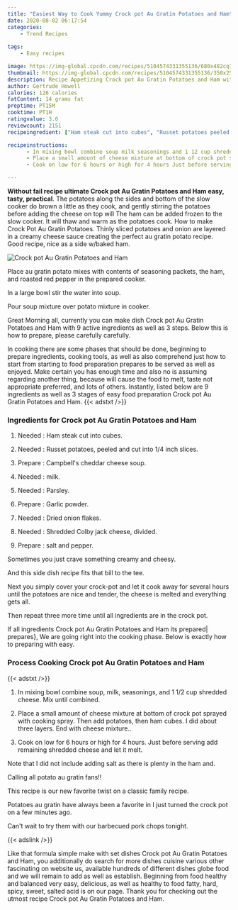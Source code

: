 ```yaml
---
title: "Easiest Way to Cook Yummy Crock pot Au Gratin Potatoes and Ham"
date: 2020-08-02 06:17:54
categories:
    - Trend Recipes
    
tags:
    - Easy recipes

image: https://img-global.cpcdn.com/recipes/5104574331355136/680x482cq70/crock-pot-au-gratin-potatoes-and-ham-recipe-main-photo.jpg
thumbnail: https://img-global.cpcdn.com/recipes/5104574331355136/350x250cq70/crock-pot-au-gratin-potatoes-and-ham-recipe-main-photo.jpg
description: Recipe Appetizing Crock pot Au Gratin Potatoes and Ham with 9 ingredients and 3 stages of easy cooking.
author: Gertrude Howell
calories: 126 calories
fatContent: 14 grams fat
preptime: PT15M
cooktime: PT1H
ratingvalue: 3.6
reviewcount: 2151
recipeingredient: ["Ham steak cut into cubes", "Russet potatoes peeled and cut into 14 inch slices", "Campbells cheddar cheese soup", "milk", "Parsley", "Garlic powder", "Dried onion flakes", "Shredded Colby jack cheese divided", "salt and pepper"]

recipeinstructions: 
      - In mixing bowl combine soup milk seasonings and 1 12 cup shredded cheese Mix until combined 
      - Place a small amount of cheese mixture at bottom of crock pot sprayed with cooking spray Then add potatoes then ham cubes I did about three layers End with cheese mixture 
      - Cook on low for 6 hours or high for 4 hours Just before serving add remaining shredded cheese and let it melt

---
```




**Without fail recipe ultimate Crock pot Au Gratin Potatoes and Ham easy, tasty, practical**. The potatoes along the sides and bottom of the slow cooker do brown a little as they cook, and gently stirring the potatoes before adding the cheese on top will The ham can be added frozen to the slow cooker. It will thaw and warm as the potatoes cook. How to make Crock Pot Au Gratin Potatoes. Thinly sliced potatoes and onion are layered in a creamy cheese sauce creating the perfect au gratin potato recipe. Good recipe, nice as a side w/baked ham.


![Crock pot Au Gratin Potatoes and Ham](https://img-global.cpcdn.com/recipes/5104574331355136/680x482cq70/crock-pot-au-gratin-potatoes-and-ham-recipe-main-photo.jpg "Crock pot Au Gratin Potatoes and Ham")



Place au gratin potato mixes with contents of seasoning packets, the ham, and roasted red pepper in the prepared cooker.

In a large bowl stir the water into soup.

Pour soup mixture over potato mixture in cooker.


Great Morning all, currently you can make dish Crock pot Au Gratin Potatoes and Ham with 9 active ingredients as well as 3 steps. Below this is how to prepare, please carefully carefully.

In cooking there are some phases that should be done, beginning to prepare ingredients, cooking tools, as well as also comprehend just how to start from starting to food preparation prepares to be served as well as enjoyed. Make certain you has enough time and also no is assuming regarding another thing, because will cause the food to melt, taste not appropriate preferred, and lots of others. Instantly, listed below are 9 ingredients as well as 3 stages of easy food preparation Crock pot Au Gratin Potatoes and Ham.
{{< adstxt />}}

### Ingredients for Crock pot Au Gratin Potatoes and Ham


1. Needed  : Ham steak cut into cubes.

1. Needed  : Russet potatoes, peeled and cut into 1/4 inch slices.

1. Prepare  : Campbell&#39;s cheddar cheese soup.

1. Needed  : milk.

1. Needed  : Parsley.

1. Prepare  : Garlic powder.

1. Needed  : Dried onion flakes.

1. Needed  : Shredded Colby jack cheese, divided.

1. Prepare  : salt and pepper.


Sometimes you just crave something creamy and cheesy.

And this side dish recipe fits that bill to the tee.

Next you simply cover your crock-pot and let it cook away for several hours until the potatoes are nice and tender, the cheese is melted and everything gets all.

Then repeat three more time until all ingredients are in the crock pot.


If all ingredients Crock pot Au Gratin Potatoes and Ham its prepared| prepares}, We are going right into the cooking phase. Below is exactly how to preparing with easy.

### Process Cooking Crock pot Au Gratin Potatoes and Ham

{{< adstxt />}}


1. In mixing bowl combine soup, milk, seasonings, and 1 1/2 cup shredded cheese. Mix until combined.



1. Place a small amount of cheese mixture at bottom of crock pot sprayed with cooking spray. Then add potatoes, then ham cubes. I did about three layers. End with cheese mixture..



1. Cook on low for 6 hours or high for 4 hours. Just before serving add remaining shredded cheese and let it melt.




Note that I did not include adding salt as there is plenty in the ham and.

Calling all potato au gratin fans!!

This recipe is our new favorite twist on a classic family recipe.

Potatoes au gratin have always been a favorite in I just turned the crock pot on a few minutes ago.

Can&#39;t wait to try them with our barbecued pork chops tonight.


{{< adslink />}}

Like that formula simple make with set dishes Crock pot Au Gratin Potatoes and Ham, you additionally do search for more dishes cuisine various other fascinating on website us, available hundreds of different dishes globe food and we will remain to add as well as establish. Beginning from food healthy and balanced very easy, delicious, as well as healthy to food fatty, hard, spicy, sweet, salted acid is on our page. Thank you for checking out the utmost recipe Crock pot Au Gratin Potatoes and Ham.
